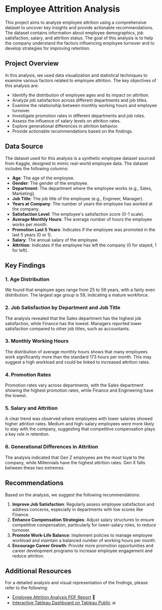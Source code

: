 # Employee Attrition Analysis

This project aims to analyze employee attrition using a comprehensive dataset to uncover key insights and provide actionable recommendations. The dataset contains information about employee demographics, job satisfaction, salary, and attrition status. The goal of this analysis is to help the company understand the factors influencing employee turnover and to develop strategies for improving retention.

## Project Overview

In this analysis, we used data visualization and statistical techniques to examine various factors related to employee attrition. The key objectives of this analysis are:

- Identify the distribution of employee ages and its impact on attrition.
- Analyze job satisfaction across different departments and job titles.
- Examine the relationship between monthly working hours and employee turnover.
- Investigate promotion rates in different departments and job roles.
- Assess the influence of salary levels on attrition rates.
- Explore generational differences in attrition behavior.
- Provide actionable recommendations based on the findings.

## Data Source

The dataset used for this analysis is a synthetic employee dataset sourced from Kaggle, designed to mimic real-world employee data. The dataset includes the following columns:

- **Age**: The age of the employee.
- **Gender**: The gender of the employee.
- **Department**: The department where the employee works (e.g., Sales, Marketing).
- **Job Title**: The job title of the employee (e.g., Engineer, Manager).
- **Years at Company**: The number of years the employee has worked at the company.
- **Satisfaction Level**: The employee's satisfaction score (0-1 scale).
- **Average Monthly Hours**: The average number of hours the employee works per month.
- **Promotion Last 5 Years**: Indicates if the employee was promoted in the last 5 years (0 or 1).
- **Salary**: The annual salary of the employee.
- **Attrition**: Indicates if the employee has left the company (0 for stayed, 1 for left).

## Key Findings

### 1. Age Distribution
We found that employee ages range from 25 to 59 years, with a fairly even distribution. The largest age group is 59, indicating a mature workforce.

### 2. Job Satisfaction by Department and Job Title
The analysis revealed that the Sales department has the highest job satisfaction, while Finance has the lowest. Managers reported lower satisfaction compared to other job titles, such as accountants.

### 3. Monthly Working Hours
The distribution of average monthly hours shows that many employees work significantly more than the standard 173 hours per month. This may suggest a high workload and could be linked to increased attrition rates.

### 4. Promotion Rates
Promotion rates vary across departments, with the Sales department showing the highest promotion rates, while Finance and Engineering have the lowest.

### 5. Salary and Attrition
A clear trend was observed where employees with lower salaries showed higher attrition rates. Medium and high-salary employees were more likely to stay with the company, suggesting that competitive compensation plays a key role in retention.

### 6. Generational Differences in Attrition
The analysis indicated that Gen Z employees are the most loyal to the company, while Millennials have the highest attrition rates. Gen X falls between these two extremes.

## Recommendations

Based on the analysis, we suggest the following recommendations:

1. **Improve Job Satisfaction**: Regularly assess employee satisfaction and address concerns, especially in departments with low scores like Finance.
2. **Enhance Compensation Strategies**: Adjust salary structures to ensure competitive compensation, particularly for lower-salary roles, to reduce turnover.
3. **Promote Work-Life Balance**: Implement policies to manage employee workload and maintain a balanced number of working hours per month.
4. **Encourage Career Growth**: Provide more promotion opportunities and career development programs to increase employee engagement and reduce attrition.

## Additional Resources

For a detailed analysis and visual representation of the findings, please refer to the following:

- [Employee Attrition Analysis PDF Report](#) 📄
- [Interactive Tableau Dashboard on Tableau Public](https://public.tableau.com/views/EmployeeAttritionAnalysisDashboard_17314604921560/Overallanalysisdashboard?:language=en-US&:sid=&:redirect=auth&:display_count=n&:origin=viz_share_link) 📊
